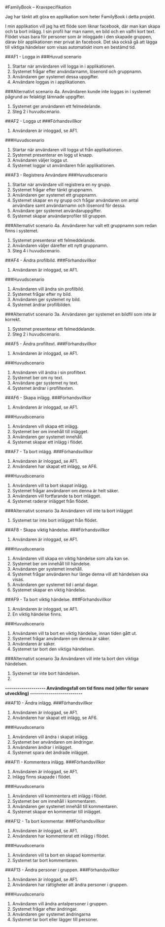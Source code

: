 #FamilyBook – Kravspecifikation 

Jag har tänkt att göra en applikation som heter FamilyBook i detta projekt.

I min applikation vill jag ha ett flöde som liknar facebook, där man kan skapa och ta bort inlägg.
I sin profil har man namn, en bild och en valfri kort text. 
Flödet visas bara för personer som är inloggade i den skapade gruppen, därav blir applikationen mer privat än facebook.
Det ska också gå att lägga till viktiga händelser som visas automatiskt inom en bestämd tid. 

##AF1 - Logga in 
###Huvud scenario
1. Startar när användaren vill logga in i applikationen.
2. Systemet frågar efter användarnamn, lösenord och gruppnamn.
3. Användaren ger systemet dessa uppgifter.
4. Användare loggas in i applikationen.

###Alternativt scenario
4a. Användaren kunde inte loggas in i systemet pågrund av felaktigt lämnade uppgifter.
  1. Systemet ger användaren ett felmedelande.
  2. Steg 2 i huvudscenario. 
  
##AF2 - Logga ut
###Förhandsvillkor
1. Användaren är inloggad, se AF1.

###Huvudscenario
1. Startar när användaren vill logga ut från applikationen. 
2. Systemet presenterar en logg ut knapp.
3. Användaren väljer logga ut. 
4. Systemet loggar ut användaren från applikationen.

##AF3 - Registrera Användare
###Huvudscenario
1. Startar när användare vill registrera en ny grupp. 
2. Systemet frågar efter tänkt gruppnamn.
3. Användaren ger systemet ett gruppnamn.
4. Systemet skapar en ny grupp och frågar användaren om antal användare samt användarnamn och lösenord för dessa.
5. Användare ger systemet användaruppgifter. 
6. Systemet skapar användarprofiler till gruppen.

###Alternativt scenario
4a. Användaren har valt ett gruppnamn som redan finns i systemet.
  1. Systemet presenterar ett felmeddelande.
  2. Användaren väljer därefter ett nytt gruppnamn.
  3. Steg 4 i huvudscenario. 
  
##AF4 - Ändra profilbild.
###Förhandsvillkor
1. Användaren är inloggad, se AF1.

###Huvudscenario
1. Användaren vill ändra sin profilbild.
2. Systemet frågar efter ny bild.
3. Användaren ger systemet ny bild.
4. Systemet ändrar profilbilden. 

###Alternativt scenario
3a. Användaren ger systemet en bildfil som inte är korrekt.
  1. Systemet presenterar ett felmeddelande.
  2. Steg 2 i huvudscenario. 
  
##AF5 - Ändra profiltext.
###Förhandsvillkor
1. Användaren är inloggad, se AF1.

###Huvudscenario
1. Användaren vill ändra i sin profiltext.
2. Systemet ber om ny text.
3. Användare ger systemet ny text.
4. Systemet ändrar i profiltexten.

##AF6 - Skapa inlägg.
###Förhandsvillkor
1. Användaren är inloggad, se AF1.

###Huvudscenario
1. Användaren vill skapa ett inlägg.
2. Systemet ber om innehåll till inlägget.
3. Användaren ger systemet innehåll.
4. Systemet skapar ett inlägg i flödet. 

##AF7 - Ta bort inlägg.
###Förhandsvillkor
1. Användaren är inloggad, se AF1.
2. Användaren har skapat ett inlägg, se AF6.

###Huvudscenario
1. Användaren vill ta bort skapat inlägg.
2. Systemet frågar användaren om denna är helt säker.
3. Användaren vill fortfarande ta bort inlägget.
4. Systemet raderar inlägget från flödet.

###Alternativt scenario
3a Användaren vill inte ta bort inlägget
  1. Systemet tar inte bort inlägget från flödet.
 
##AF8 - Skapa viktig händelse.
###Förhandsvillkor
1. Användaren är inloggad, se AF1.

###Huvudscenario
1. Användaren vill skapa en viktig händelse som alla kan se. 
2. Systemet ber om innehåll till händelse.
3. Användaren ger systemet innehåll.
4. Systemet frågar användaren hur länge denna vill att händelsen ska visas.
5. Användaren ger systemet tid i antal dagar.
6. Systemet skapar en viktig händelse.

##AF9 - Ta bort viktig händelse.
###Förhandsvillkor
1. Användaren är inloggad, se AF1.
2. En viktig händelse finns.

###Huvudscenario
1. Användaren vill ta bort en viktig händelse, innan tiden gått ut.
2. Systemet frågar användaren om denna är säker.
3. Användaren är säker.
4. Systemet tar bort den viktiga händelsen.

###Alternativt scenario
3a Användaren vill inte ta bort den viktiga händelsen.
  1. Systemet tar inte bort händelsen.
  2. 

**-------------------- Användingsfall om tid finns med (eller för senare utveckling) --------------------------**

##AF10 - Ändra inlägg.
###Förhandsvillkor
1. Användaren är inloggad, se AF1.
2. Användaren har skapat ett inlägg, se AF6.

###Huvudscenario
1. Användaren vill ändra i skapat inlägg.
2. Systemet ber användaren om ändringar.
3. Användaren ändrar i inlägget.
4. Systemet spara det ändrade inlägget.

##AF11 - Kommentera inlägg.
###Förhandsvillkor
1. Användaren är inloggad, se AF1.
2. Inlägg finns skapade i flödet.

###Huvudscenario
1. Användaren vill kommentera ett inlägg i flödet.
2. Systemet ber om innehåll i kommentaren.
3. Användaren ger systemet innehåll till kommentaren.
4. Systemet skapar en kommentar till inlägget. 

##AF12 - Ta bort kommentar.
###Förhandsvillkor
1. Användaren är inloggad, se AF1.
2. Användaren har kommenterat ett inlägg i flödet.

###Huvudscenario
1. Användaren vill ta bort en skapad kommentar.
2. Systemet tar bort kommentaren.

##AF13 - Ändra personer i gruppen.
###Förhandsvillkor
1. Användaren är inloggad, se AF1.
2. Användaren har rättigheter att ändra personer i gruppen.

###Huvudscenario
1. Användaren vill ändra antalpersoner i gruppen.
2. Systemet frågar efter ändringar.
3. Användaren ger systemet ändringarna
4. Systemet tar bort eller lägger till personer. 


